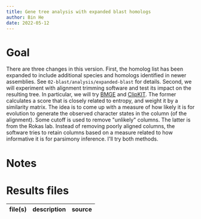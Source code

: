 ```yaml
---
title: Gene tree analysis with expanded blast homologs
author: Bin He
date: 2022-05-12
---
```


# Goal
There are three changes in this version. First, the homolog list has been expanded to include additional species and homologs identified in newer assemblies. See `02-blast/analysis/expanded-blast` for details. Second, we will experiment with alignment trimming software and test its impact on the resulting tree. In particular, we will try [BMGE](http://gensoft.pasteur.fr/docs/BMGE/1.12/BMGE_doc.pdf) and [ClipKIT](https://github.com/JLSteenwyk/ClipKIT). The former calculates a score that is closely related to entropy, and weight it by a similarity matrix. The idea is to come up with a measure of how likely it is for evolution to generate the observed character states in the column (of the alignment). Some cutoff is used to remove "unlikely" columns. The latter is from the Rokas lab. Instead of removing poorly aligned columns, the software tries to retain columns based on a measure related to how informative it is for parsimony inference. I'll try both methods.

# Notes

# Results files
file(s) | description | source 
------- | ----------- | ------
